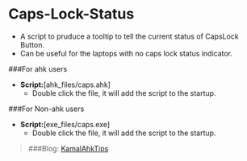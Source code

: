 # Caps-Lock-Status
* A script to pruduce a tooltip to tell the current status of CapsLock Button.
* Can be useful for the laptops with no caps lock status indicator.

###For ahk users
* **Script:**[ahk_files/caps.ahk]
  * Double click the file, it will add the script to the startup.

###For Non-ahk users
* **Script:**[exe_files/caps.exe]
  * Double click the file, it will add the script to the startup.

>###Blog: [KamalAhkTips](http://kamalahktips.blogspot.in/)
